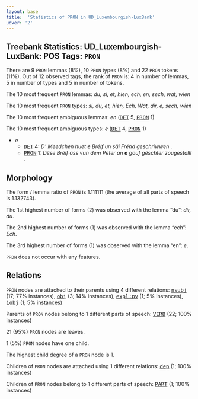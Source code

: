 ```yaml
---
layout: base
title:  'Statistics of PRON in UD_Luxembourgish-LuxBank'
udver: '2'
---
```


## Treebank Statistics: UD_Luxembourgish-LuxBank: POS Tags: `PRON`

There are 9 `PRON` lemmas (8%), 10 `PRON` types (8%) and 22 `PRON` tokens (11%).
Out of 12 observed tags, the rank of `PRON` is: 4 in number of lemmas, 5 in number of types and 5 in number of tokens.

The 10 most frequent `PRON` lemmas: <em>du, si, et, hien, ech, en, sech, wat, wien</em>

The 10 most frequent `PRON` types:  <em>si, du, et, hien, Ech, Wat, dir, e, sech, wien</em>

The 10 most frequent ambiguous lemmas: <em>en</em> (<tt><a href="lb_luxbank-pos-DET.html">DET</a></tt> 5, <tt><a href="lb_luxbank-pos-PRON.html">PRON</a></tt> 1)

The 10 most frequent ambiguous types:  <em>e</em> (<tt><a href="lb_luxbank-pos-DET.html">DET</a></tt> 4, <tt><a href="lb_luxbank-pos-PRON.html">PRON</a></tt> 1)


* <em>e</em>
  * <tt><a href="lb_luxbank-pos-DET.html">DET</a></tt> 4: <em>D' Meedchen huet <b>e</b> Bréif un säi Frënd geschriwwen .</em>
  * <tt><a href="lb_luxbank-pos-PRON.html">PRON</a></tt> 1: <em>Dëse Bréif ass vun dem Peter an <b>e</b> gouf gëschter zougestallt .</em>

## Morphology

The form / lemma ratio of `PRON` is 1.111111 (the average of all parts of speech is 1.132743).

The 1st highest number of forms (2) was observed with the lemma “du”: <em>dir, du</em>.

The 2nd highest number of forms (1) was observed with the lemma “ech”: <em>Ech</em>.

The 3rd highest number of forms (1) was observed with the lemma “en”: <em>e</em>.

`PRON` does not occur with any features.


## Relations

`PRON` nodes are attached to their parents using 4 different relations: <tt><a href="lb_luxbank-dep-nsubj.html">nsubj</a></tt> (17; 77% instances), <tt><a href="lb_luxbank-dep-obj.html">obj</a></tt> (3; 14% instances), <tt><a href="lb_luxbank-dep-expl-pv.html">expl:pv</a></tt> (1; 5% instances), <tt><a href="lb_luxbank-dep-iobj.html">iobj</a></tt> (1; 5% instances)

Parents of `PRON` nodes belong to 1 different parts of speech: <tt><a href="lb_luxbank-pos-VERB.html">VERB</a></tt> (22; 100% instances)

21 (95%) `PRON` nodes are leaves.

1 (5%) `PRON` nodes have one child.

The highest child degree of a `PRON` node is 1.

Children of `PRON` nodes are attached using 1 different relations: <tt><a href="lb_luxbank-dep-dep.html">dep</a></tt> (1; 100% instances)

Children of `PRON` nodes belong to 1 different parts of speech: <tt><a href="lb_luxbank-pos-PART.html">PART</a></tt> (1; 100% instances)

